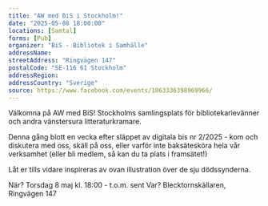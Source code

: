 ```yaml
---
title: "AW med BiS i Stockholm!"
date: "2025-05-08 18:00:00"
locations: [Samtal]
forms: [Pub]
organizer: "BiS - Bibliotek i Samhälle"
addressName: 
streetAddress: "Ringvägen 147"
postalCode: "SE-116 61 Stockholm"
addressRegion:
addressCountry: "Sverige"
source: https://www.facebook.com/events/1063336398969966/
---
```

Välkomna på AW med BiS! Stockholms samlingsplats för bibliotekarievänner och andra vänstersura litteraturkramare. 

Denna gång blott en vecka efter släppet av digitala bis nr 2/2025 - kom och diskutera med oss, skäll på oss, eller varför inte baksätesköra hela vår verksamhet (eller bli medlem, så kan du ta plats i framsätet!)

Låt er tills vidare inspireras av ovan illustration över de sju dödssynderna.

När? Torsdag 8 maj kl. 18:00 - t.o.m. sent
Var? Blecktornskällaren, Ringvägen 147
